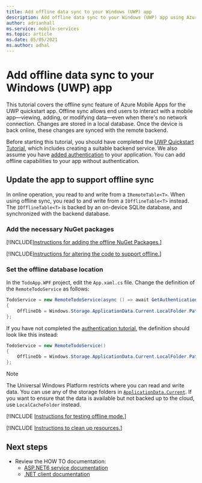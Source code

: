 ```yaml
---
title: Add offline data sync to your Windows (UWP) app
description: Add offline data sync to your Windows (UWP) app using Azure Mobile Apps with our tutorial.
author: adrianhall
ms.service: mobile-services
ms.topic: article
ms.date: 05/05/2021
ms.author: adhal
---
```


# Add offline data sync to your Windows (UWP) app

This tutorial covers the offline sync feature of Azure Mobile Apps for the UWP quickstart app. Offline sync allows end users to interact with a mobile app&mdash;viewing, adding, or modifying data&mdash;even when there's no network connection. Changes are stored in a local database. Once the device is back online, these changes are synced with the remote backend.

Before starting this tutorial, you should have completed the [UWP Quickstart Tutorial](./index.md), which includes creating a suitable backend service.  We also assume you have [added authentication](./authentication.md) to your application.  You can add offline capabilities to your app without authentication.

## Update the app to support offline sync

In online operation, you read to and write from a `IRemoteTable<T>`.  When using offline sync, you read to and write from a `IOfflineTable<T>` instead.  The `IOfflineTable<T>` is backed by an on-device SQLite database, and synchronized with the backend database.

### Add the necessary NuGet packages

[!INCLUDE[Instructions for adding the offline NuGet Packages.](~/mobile-apps/azure-mobile-apps/includes/quickstart/windows/add-offline-nuget.md)]

[!INCLUDE[Instructions for altering the code to support offline.](~/mobile-apps/azure-mobile-apps/includes/quickstart/windows/add-offline-code.md)]

### Set the offline database location

In the `TodoApp.WPF` project, edit the `App.xaml.cs` file.  Change the definition of the `RemoteTodoService` as follows:

``` csharp
TodoService = new RemoteTodoService(async () => await GetAuthenticationToken())
{
    OfflineDb = Windows.Storage.ApplicationData.Current.LocalFolder.Path + "\\offline.db"
};
```

If you have not completed the [authentication tutorial](./authentication.md), the definition should look like this instead:

``` csharp
TodoService = new RemoteTodoService()
{
    OfflineDb = Windows.Storage.ApplicationData.Current.LocalFolder.Path + "\\offline.db"
};
```

> [!NOTE]
> The Universal Windows Platform restricts where you can read and write data.  You can use any of the storage folders in [`ApplicationData.Current`](/uwp/api/Windows.Storage.ApplicationData?view=winrt-22000).  If you want to ensure that the data is available but not backed up to the cloud, use `LocalCacheFolder` instead.

[!INCLUDE [Instructions for testing offline mode.](~/mobile-apps/azure-mobile-apps/includes/quickstart/common/test-offline-app.md)]

[!INCLUDE [Instructions to clean up resources.](~/mobile-apps/azure-mobile-apps/includes/quickstart/common/clean-up.md)]

## Next steps

* Review the HOW TO documentation:
  * [ASP.NET6 service documentation](~/mobile-apps/azure-mobile-apps/howto/server/dotnet-core.md)
  * [.NET client documentation](~/mobile-apps/azure-mobile-apps/howto/client/dotnet.md)
